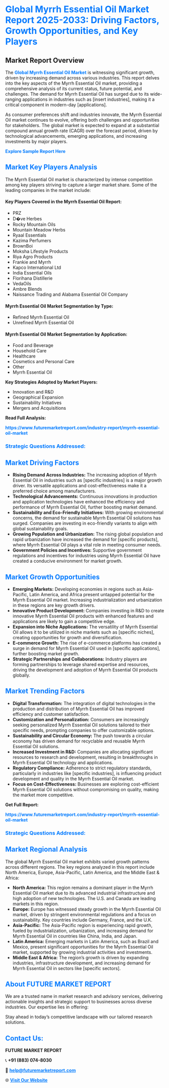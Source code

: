 <h1 style="color: #007BFF;">Global Myrrh Essential Oil Market Report 2025-2033: Driving Factors, Growth Opportunities, and Key Players</h1>

<section id="overview">
<h2>Market Report Overview</h2>
<p>The <a href="https://www.futuremarketreport.com/industry-report/myrrh-essential-oil-market" style="color: #007BFF; text-decoration: none;"><strong>Global Myrrh Essential Oil Market</strong></a> is witnessing significant growth, driven by increasing demand across various industries. This report delves into the key aspects of the Myrrh Essential Oil market, providing a comprehensive analysis of its current status, future potential, and challenges. The demand for Myrrh Essential Oil has surged due to its wide-ranging applications in industries such as [insert industries], making it a critical component in modern-day [applications].</p>
<p>As consumer preferences shift and industries innovate, the Myrrh Essential Oil market continues to evolve, offering both challenges and opportunities for stakeholders. The global market is expected to expand at a substantial compound annual growth rate (CAGR) over the forecast period, driven by technological advancements, emerging applications, and increasing investments by major players.</p>
</section>

<section id="overview">
<p><a href="https://www.futuremarketreport.com/request-sample/reportId=123882" style="color: #007BFF; text-decoration: none;"><strong>Explore Sample Report Here</strong></a></p>
</section>

<section id="key-players">
<h2 style="color: #007BFF;">Market Key Players Analysis</h2>
<p>The Myrrh Essential Oil market is characterized by intense competition among key players striving to capture a larger market share. Some of the leading companies in the market include:</p>
<h4>Key Players Covered in the Myrrh Essential Oil Report:</h4>
<ul><li>PRZ</li><li>D�ve Herbes</li><li>Rocky Mountain Oils</li><li>Mountain Meadow Herbs</li><li>Ryaal Essentials</li><li>Kazima Perfumers</li><li>BrownBoi</li><li>Moksha Lifestyle Products</li><li>Riya Agro Products</li><li>Frankie and Myrrh</li><li>Kapco International Ltd</li><li>India Essential Oils</li><li>Florihana Distillerie</li><li>VedaOils</li><li>Ambre Blends</li><li>Naissance Trading and Alabama Essential Oil Company</li></ul>
<h4>Myrrh Essential Oil Market Segmentation by Type:</h4>
<ul><li>Refined Myrrh Essential Oil</li><li>Unrefined Myrrh Essential Oil</li></ul>

<h4>Myrrh Essential Oil Market Segmentation by Application:</h4>
<ul><li>Food and Beverage</li><li>Household Care</li><li>Healthcare</li><li>Cosmetics and Personal Care</li><li>Other</li><li>Myrrh Essential Oil</li></ul>
<p><strong>Key Strategies Adopted by Market Players:</strong></p>
<ul>
<li>Innovation and R&D</li>
<li>Geographical Expansion</li>
<li>Sustainability Initiatives</li>
<li>Mergers and Acquisitions</li>
</ul>
</section>

<section>
<p><strong>Read Full Analysis: </strong></p><a href="https://www.futuremarketreport.com/industry-report/myrrh-essential-oil-market" style="color: #007BFF; text-decoration: none;"><strong>https://www.futuremarketreport.com/industry-report/myrrh-essential-oil-market</strong></a>
<h3 style="color: #007BFF;">Strategic Questions Addressed:</h3>
</section>

<section id="driving-factors">
<h2 style="color: #007BFF;">Market Driving Factors</h2>
<ul>
<li><strong>Rising Demand Across Industries:</strong> The increasing adoption of Myrrh Essential Oil in industries such as [specific industries] is a major growth driver. Its versatile applications and cost-effectiveness make it a preferred choice among manufacturers.</li>
<li><strong>Technological Advancements:</strong> Continuous innovations in production and application technologies have enhanced the efficiency and performance of Myrrh Essential Oil, further boosting market demand.</li>
<li><strong>Sustainability and Eco-Friendly Initiatives:</strong> With growing environmental concerns, the demand for sustainable Myrrh Essential Oil solutions has surged. Companies are investing in eco-friendly variants to align with global sustainability goals.</li>
<li><strong>Growing Population and Urbanization:</strong> The rising global population and rapid urbanization have increased the demand for [specific products], where Myrrh Essential Oil plays a vital role in meeting consumer needs.</li>
<li><strong>Government Policies and Incentives:</strong> Supportive government regulations and incentives for industries using Myrrh Essential Oil have created a conducive environment for market growth.</li>
</ul>
</section>

<section id="growth-opportunities">
<h2 style="color: #007BFF;">Market Growth Opportunities</h2>
<ul>
<li><strong>Emerging Markets:</strong> Developing economies in regions such as Asia-Pacific, Latin America, and Africa present untapped potential for the Myrrh Essential Oil market. Increasing industrialization and urbanization in these regions are key growth drivers.</li>
<li><strong>Innovative Product Development:</strong> Companies investing in R&D to create innovative Myrrh Essential Oil products with enhanced features and applications are likely to gain a competitive edge.</li>
<li><strong>Expansion into Niche Applications:</strong> The versatility of Myrrh Essential Oil allows it to be utilized in niche markets such as [specific niches], creating opportunities for growth and diversification.</li>
<li><strong>E-commerce Growth:</strong> The rise of e-commerce platforms has created a surge in demand for Myrrh Essential Oil used in [specific applications], further boosting market growth.</li>
<li><strong>Strategic Partnerships and Collaborations:</strong> Industry players are forming partnerships to leverage shared expertise and resources, driving the development and adoption of Myrrh Essential Oil products globally.</li>
</ul>
</section>

<section id="trending-factors">
<h2 style="color: #007BFF;">Market Trending Factors</h2>
<ul>
<li><strong>Digital Transformation:</strong> The integration of digital technologies in the production and distribution of Myrrh Essential Oil has improved efficiency and customer satisfaction.</li>
<li><strong>Customization and Personalization:</strong> Consumers are increasingly seeking personalized Myrrh Essential Oil solutions tailored to their specific needs, prompting companies to offer customizable options.</li>
<li><strong>Sustainability and Circular Economy:</strong> The push towards a circular economy has driven demand for recyclable and reusable Myrrh Essential Oil solutions.</li>
<li><strong>Increased Investment in R&D:</strong> Companies are allocating significant resources to research and development, resulting in breakthroughs in Myrrh Essential Oil technology and applications.</li>
<li><strong>Regulatory Compliance:</strong> Adherence to strict regulatory standards, particularly in industries like [specific industries], is influencing product development and quality in the Myrrh Essential Oil market.</li>
<li><strong>Focus on Cost-Effectiveness:</strong> Businesses are exploring cost-efficient Myrrh Essential Oil solutions without compromising on quality, making the market more competitive.</li>
</ul>
</section>

<section>
<p><strong>Get Full Report: </strong></p><a href="https://www.futuremarketreport.com/industry-report/myrrh-essential-oil-market" style="color: #007BFF; text-decoration: none;"><strong>https://www.futuremarketreport.com/industry-report/myrrh-essential-oil-market</strong></a>
<h3 style="color: #007BFF;">Strategic Questions Addressed:</h3>
</section>


<section id="regional-analysis">
<h2 style="color: #007BFF;">Market Regional Analysis</h2>
<p>The global Myrrh Essential Oil market exhibits varied growth patterns across different regions. The key regions analyzed in this report include North America, Europe, Asia-Pacific, Latin America, and the Middle East & Africa:</p>
<ul>
<li><strong>North America:</strong> This region remains a dominant player in the Myrrh Essential Oil market due to its advanced industrial infrastructure and high adoption of new technologies. The U.S. and Canada are leading markets in this region.</li>
<li><strong>Europe:</strong> Europe has witnessed steady growth in the Myrrh Essential Oil market, driven by stringent environmental regulations and a focus on sustainability. Key countries include Germany, France, and the U.K.</li>
<li><strong>Asia-Pacific:</strong> The Asia-Pacific region is experiencing rapid growth, fueled by industrialization, urbanization, and increasing demand for Myrrh Essential Oil in countries like China, India, and Japan.</li>
<li><strong>Latin America:</strong> Emerging markets in Latin America, such as Brazil and Mexico, present significant opportunities for the Myrrh Essential Oil market, supported by growing industrial activities and investments.</li>
<li><strong>Middle East & Africa:</strong> The region’s growth is driven by expanding industries, infrastructure development, and increasing demand for Myrrh Essential Oil in sectors like [specific sectors].</li>
</ul>
</section>

<footer>
<h2 style="color: #007BFF;">About FUTURE MARKET REPORT</h2>
<p>We are a trusted name in market research and advisory services, delivering actionable insights and strategic support to businesses across diverse industries. Our expertise lies in offering:</p>

<p>Stay ahead in today’s competitive landscape with our tailored research solutions.</p>

<h2 style="color: #007BFF;">Contact Us:</h2>
<p><strong>FUTURE MARKET REPORT</strong></p>
<p>📞 <strong>+91 (883) 074-8030</strong></p>
<p>📧 <strong><a href="mailto:help@futuremarketreport.com" style="color: #007BFF;">help@futuremarketreport.com</a></strong></p>
<p>🌐 <strong><a href="https://www.futuremarketreport.com/" style="color: #007BFF;">Visit Our Website</a></strong></p>
</footer>